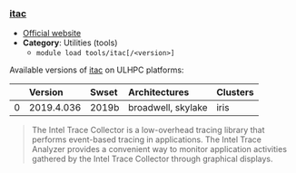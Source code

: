 ### [itac](https://software.intel.com/en-us/intel-trace-analyzer/)

* [Official website](https://software.intel.com/en-us/intel-trace-analyzer/)
* __Category__: Utilities (tools)
    -  `module load tools/itac[/<version>]`

Available versions of [itac](https://software.intel.com/en-us/intel-trace-analyzer/) on ULHPC platforms:

|    | Version    | Swset   | Architectures      | Clusters   |
|---:|:-----------|:--------|:-------------------|:-----------|
|  0 | 2019.4.036 | 2019b   | broadwell, skylake | iris       |

> The Intel Trace Collector is a low-overhead tracing library that performs event-based tracing in applications. The Intel Trace Analyzer provides a convenient way to monitor application activities gathered by the Intel Trace Collector through graphical displays. 
